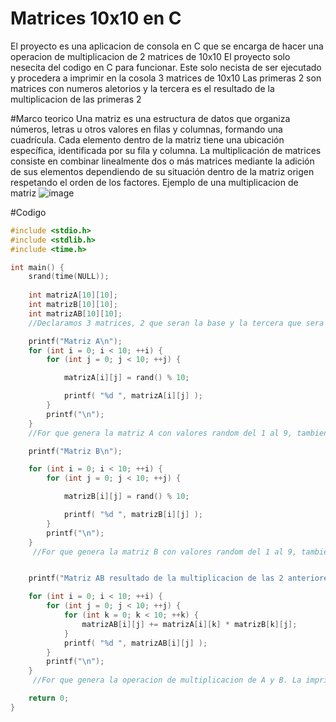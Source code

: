 # Matrices 10x10 en C
El proyecto es una aplicacion de consola en C que se encarga de hacer una operacion de multiplicacion de 2 matrices de 10x10
El proyecto solo nesecita del codigo en C para funcionar. 
Este solo necista de ser ejecutado y procedera a imprimir en la cosola 3 matrices de 10x10
Las primeras 2 son matrices con numeros aletorios y la tercera es el resultado de la multiplicacion de las primeras 2 

#Marco teorico
Una matriz es una estructura de datos que organiza números, letras u otros valores en filas y columnas, formando una cuadrícula. Cada elemento dentro de la matriz tiene una ubicación específica, identificada por su fila y columna.
La multiplicación de matrices consiste en combinar linealmente dos o más matrices mediante la adición de sus elementos dependiendo de su situación dentro de la matriz origen respetando el orden de los factores. 
Ejemplo de una multiplicacion de matriz 
![image](https://github.com/Panchoneit0r/Programacion_Paralela_JCGM/assets/100960796/cb973138-1845-4cf2-b744-26590f6d319c)

#Codigo
```c
#include <stdio.h>
#include <stdlib.h>
#include <time.h>

int main() {
    srand(time(NULL));
    
    int matrizA[10][10];
    int matrizB[10][10];
    int matrizAB[10][10];
    //Declaramos 3 matrices, 2 que seran la base y la tercera que sera el resultado de la multiplicacion de las 2 primeras

    printf("Matriz A\n");
    for (int i = 0; i < 10; ++i) {
        for (int j = 0; j < 10; ++j) {

            matrizA[i][j] = rand() % 10;

            printf( "%d ", matrizA[i][j] );
        }
        printf("\n");
    }
    //For que genera la matriz A con valores random del 1 al 9, tambien la imrpime en consola 

    printf("Matriz B\n");

    for (int i = 0; i < 10; ++i) {
        for (int j = 0; j < 10; ++j) {

            matrizB[i][j] = rand() % 10;

            printf( "%d ", matrizB[i][j] );
        }
        printf("\n");
    }
     //For que genera la matriz B con valores random del 1 al 9, tambien la imrpime en consola 


    printf("Matriz AB resultado de la multiplicacion de las 2 anteriores\n");

    for (int i = 0; i < 10; ++i) {
        for (int j = 0; j < 10; ++j) {
            for (int k = 0; k < 10; ++k) {
                matrizAB[i][j] += matrizA[i][k] * matrizB[k][j];
            }
            printf( "%d ", matrizAB[i][j] );
        }
        printf("\n");
    }
     //For que genera la operacion de multiplicacion de A y B. La imprime en consola

    return 0;
}
```
